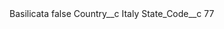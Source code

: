 <?xml version="1.0" encoding="UTF-8"?>
<CustomMetadata xmlns="http://soap.sforce.com/2006/04/metadata" xmlns:xsi="http://www.w3.org/2001/XMLSchema-instance" xmlns:xsd="http://www.w3.org/2001/XMLSchema">
    <label>Basilicata</label>
    <protected>false</protected>
    <values>
        <field>Country__c</field>
        <value xsi:type="xsd:string">Italy</value>
    </values>
    <values>
        <field>State_Code__c</field>
        <value xsi:type="xsd:string">77</value>
    </values>
</CustomMetadata>
